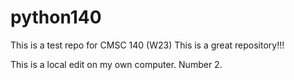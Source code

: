 # python140
This is a test repo for CMSC 140 (W23)
This is a great repository!!!

This is a local edit on my own computer. Number 2.
